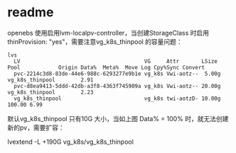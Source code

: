 # readme

openebs 使用启用lvm-localpv-controller，当创建StorageClass 时启用thinProvision: "yes"，需要注意vg_k8s_thinpool 的容量问题：

```
lvs
  LV                                       VG     Attr       LSize   Pool            Origin Data%  Meta%  Move Log Cpy%Sync Convert
  pvc-2214c3d8-83de-44e6-988c-6293277e9b1e vg_k8s Vwi-aotz--  5.00g vg_k8s_thinpool        2.91
  pvc-d8ea9413-5ddd-42db-a3f8-4363f745909a vg_k8s Vwi-aotz-- 20.00g vg_k8s_thinpool        2.23
  vg_k8s_thinpool                          vg_k8s twi-aotzD- 10.00g                        100.00 6.99
```

默认vg_k8s_thinpool 只有10G 大小，当如上图 Data% = 100% 时，就无法创建新的pv，需要扩容：

lvextend -L +190G vg_k8s/vg_k8s_thinpool

